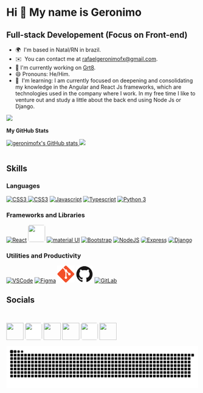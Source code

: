 Hi 👋 My name is Geronimo
=========================

Full-stack Developement (Focus on Front-end)
---------------------

* 🌍  I'm based in Natal/RN in brazil.
* ✉️  You can contact me at [rafaelgeronimofx@gmail.com](mailto:rafaelgeronimofx@gmail.com).
* 🚀  I'm currently working on [Grt8](https://grt8.com.br/).
* 😄 Pronouns: He/Him.
* 🧠  I'm learning: I am currently focused on deepening and consolidating my knowledge in the Angular and React Js frameworks, which are technologies used in the company where I work. In my free time I like to venture out and study a little about the back end using Node Js or Django.

<a href="https://www.github.com/geronimofx" target="_blank" rel="noreferrer"><img
src="https://img.shields.io/github/followers/geronimofx?logo=github&style=for-the-badge&color=a855f7&labelColor=1c1917" /></a>

<b>My GitHub Stats</b>

<div align-iten="center">
  <a href="https://github.com/geronimofx">
    <img height="175px" src="https://github-readme-stats.vercel.app/api?username=geronimofx&show_icons=true&hide=&count_private=true&title_color=a855f7&text_color=ffffff&icon_color=a855f7&bg_color=1c1917&show_icons=true" alt="geronimofx's GitHub stats"/>
    <img height="175px" src="https://github-readme-stats.vercel.app/api/top-langs/?username=geronimofx&layout=compact&langs_count=7&theme=synthwave&title_color=a855f7&text_color=ffffff&bg_color=1c1917"/>
    <!-- <img height="180px" alt="Kitsune-Fox" src="https://i.picasion.com/pic91/55b68f8a93093924f538bd332f9e3716.gif"> -->
  </a>
</div> <br/>

<h2>Skills</h2>


<div>
<p align="left">
  <h3>Languages</h3>
  <a href="https://developer.mozilla.org/en-US/docs/Glossary/HTML5" target="_blank" rel="noreferrer"><img src="https://cdn.jsdelivr.net/gh/devicons/devicon/icons/html5/html5-plain-wordmark.svg" width="45" height="45" alt="CSS3"/>
  </a>
  <a href="https://www.w3.org/TR/CSS/#css" target="_blank" rel="noreferrer"><img src="https://cdn.jsdelivr.net/gh/devicons/devicon/icons/css3/css3-plain-wordmark.svg" width="45" height="45" alt="CSS3" /></a>
  <a href="https://developer.mozilla.org/en-US/docs/Web/JavaScript" target="_blank" rel="noreferrer"><img src="https://cdn.jsdelivr.net/gh/devicons/devicon/icons/javascript/javascript-original.svg" width="45" height="45" alt="Javascript" /></a>
  <a href="https://reactjs.org/" target="_blank" rel="noreferrer"><img src="https://cdn.jsdelivr.net/gh/devicons/devicon/icons/typescript/typescript-original.svg" width="45" height="45" alt="Typescript" /></a>
  <a href="https://www.mongodb.com/" target="_blank" rel="noreferrer"><img src="https://cdn.jsdelivr.net/gh/devicons/devicon/icons/python/python-original-wordmark.svg"  width="45" height="45" alt="Python 3" /></a>

  <h3>Frameworks and Libraries</h3>
  <a href="https://reactjs.org/" target="_blank" rel="noreferrer"><img src="https://cdn.jsdelivr.net/gh/devicons/devicon/icons/react/react-original-wordmark.svg" width="45" height="45" alt="React" /></a>
  <a href="https://nextjs.org/docs" target="_blank" rel="noreferrer"><img src="https://raw.githubusercontent.com/danielcranney/readme-generator/main/public/icons/skills/nextjs-colored.svg" width="45" height="45" style="background-color: #FFFFFF; border-radius: 5px" /></a>
  <a href="https://nextjs.org/docs" target="_blank" rel="noreferrer"><img src="https://cdn.jsdelivr.net/gh/devicons/devicon/icons/materialui/materialui-original.svg" width="45" height="45" alt="material UI" /></a>
  <a href="https://nextjs.org/docs" target="_blank" rel="noreferrer"><img src="https://cdn.jsdelivr.net/gh/devicons/devicon/icons/bootstrap/bootstrap-original-wordmark.svg" width="45" height="45" alt="Bootstrap" /></a>
  <a href="https://nodejs.org/en/" target="_blank" rel="noreferrer"><img src="https://raw.githubusercontent.com/danielcranney/readme-generator/main/public/icons/skills/nodejs-colored.svg" width="45" height="45" alt="NodeJS" /></a>
  <a href="https://expressjs.com/" target="_blank" rel="noreferrer"><img src="https://raw.githubusercontent.com/danielcranney/readme-generator/main/public/icons/skills/express-colored.svg" width="45" height="45" style="background-color: #FFFFFF; border-radius: 5px" alt="Express" /></a>
  <a href="https://www.mongodb.com/" target="_blank" rel="noreferrer"><img src="https://cdn.jsdelivr.net/gh/devicons/devicon/icons/django/django-plain.svg"  width="45" height="45" style="background-color: #FFFFFF; border-radius: 5px" alt="Django" /></a>

  <h3>Utilities and Productivity</h3>
  <a href="https://www.figma.com/" target="_blank" rel="noreferrer"><img src="https://cdn.jsdelivr.net/gh/devicons/devicon/icons/vscode/vscode-original.svg" width="45" height="45" alt="VSCode" /></a>
  <a href="https://www.figma.com/" target="_blank" rel="noreferrer"><img src="https://raw.githubusercontent.com/danielcranney/readme-generator/main/public/icons/skills/figma-colored.svg" width="45" height="45" alt="Figma" /></a>
  <a href="https://git-scm.com/" target="_blank" rel="noreferrer"><img src="https://raw.githubusercontent.com/devicons/devicon/master/icons/git/git-original.svg" width="45" height="45" alt="Git" /></a>
  <a href="https://github.com/" target="_blank" rel="noreferrer"><img src="https://raw.githubusercontent.com/devicons/devicon/master/icons/github/github-original.svg" width="45" height="45" style="background-color: #FFFFFF; border-radius: 5px" alt="GitHub" /></a>
  <a href="https://github.com/" target="_blank" rel="noreferrer"><img src="https://cdn.jsdelivr.net/gh/devicons/devicon/icons/gitlab/gitlab-original.svg" width="45" height="45" alt="GitLab" /></a>
</p>
</div>

<h2>Socials</h2>
<br/>

<div>
  <p align="left">
    <a href="https://discord.com/users/geronimofx" target="_blank" rel="noreferrer"><img src="https://raw.githubusercontent.com/danielcranney/readme-generator/main/public/icons/socials/discord.svg" width="45" height="45" /></a>
    <a href="https://www.github.com/geronimofx" target="_blank" rel="noreferrer"><img src="https://raw.githubusercontent.com/danielcranney/readme-generator/main/public/icons/socials/github.svg" width="45" height="45" style="background-color: #FFFFFF; border-radius: 5px" /></a>
    <a href="http://www.instagram.com/geronimofx" target="_blank" rel="noreferrer"><img src="https://raw.githubusercontent.com/danielcranney/readme-generator/main/public/icons/socials/instagram.svg" width="45" height="45" /></a>
    <a href="https://www.linkedin.com/in/geronimofx" target="_blank" rel="noreferrer"><img src="https://raw.githubusercontent.com/danielcranney/readme-generator/main/public/icons/socials/linkedin.svg" width="45" height="45" /></a>
    <a href="https://www.twitter.com/geronimofx" target="_blank" rel="noreferrer"><img src="https://raw.githubusercontent.com/danielcranney/readme-generator/main/public/icons/socials/twitter.svg" width="45" height="45" style="background-color: #FFFFFF; border-radius: 5px" /></a>
  <a href="https://t.me/geronimofx" target="_blank" rel="noreferrer"><img src="https://upload.wikimedia.org/wikipedia/commons/8/82/Telegram_logo.svg" width="45" height="45"> </a></p>
</div>

![Snake animation](https://github.com/geronimofx/geronimofx/blob/output/github-contribution-grid-snake.svg)

